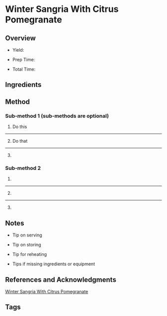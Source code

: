 # Winter Sangria With Citrus Pomegranate

## Overview

- Yield:

- Prep Time:

- Total Time:

## Ingredients



## Method

### Sub-method 1 (sub-methods are optional)

1. Do this
---
2. Do that
---
3.

### Sub-method 2

1.
---
2.
---
3.

## Notes

- Tip on serving

- Tip on storing

- Tip for reheating

- Tips if missing ingredients or equipment

## References and Acknowledgments

[Winter Sangria With Citrus Pomegranate](http://www.simplebites.net/winter-sangria-with-citrus-pomegranate/)

## Tags


